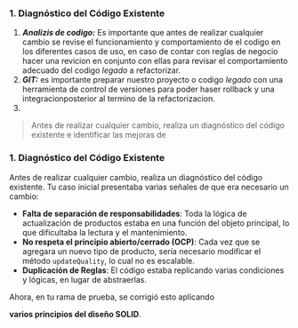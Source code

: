 ### **1. Diagnóstico del Código Existente**
1. ***Analizis de codigo:*** Es importante que antes de realizar cualquier cambio se revise el funcionamiento y comportamiento de el codigo en los diferentes casos de uso, en caso de contar con reglas de negocio hacer una revicion en conjunto con ellas para revisar el comportamiento adecuado del codigo *legado* a refactorizar.
2. ***GIT:*** es importante preparar nuestro proyecto o codigo *legado* con una herramienta de control de versiones para poder haser rollback y una integracionposterior al termino de la refactorizacion.
3. 

> Antes de realizar cualquier cambio, realiza un diagnóstico del código existente e identificar las mejoras de 



### **1. Diagnóstico del Código Existente**
Antes de realizar cualquier cambio, realiza un diagnóstico del código existente. Tu caso inicial presentaba varias señales de que era necesario un cambio:
- **Falta de separación de responsabilidades**: Toda la lógica de actualización de productos estaba en una función del objeto principal, lo que dificultaba la lectura y el mantenimiento.
- **No respeta el principio abierto/cerrado (OCP)**: Cada vez que se agregara un nuevo tipo de producto, sería necesario modificar el método `updateQuality`, lo cual no es escalable.
- **Duplicación de Reglas**: El código estaba replicando varias condiciones y lógicas, en lugar de abstraerlas.

Ahora, en tu rama de prueba, se corrigió esto aplicando 

**varios principios del diseño SOLID**.
